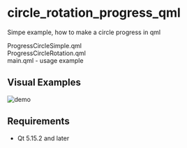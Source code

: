 # circle_rotation_progress_qml
Simpe example, how to make a circle progress in qml

ProgressCircleSimple.qml  
ProgressCircleRotation.qml  
main.qml - usage example  

## Visual Examples
![demo](https://user-images.githubusercontent.com/7860640/147394718-d91c3ed7-2163-4ec8-9663-28c1f64102f9.gif)

## Requirements
* Qt 5.15.2 and later
